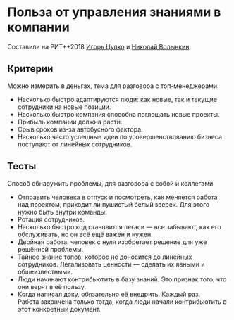 # Польза от управления знаниями в компании

Составили на РИТ++2018  [Игорь Цупко](http://tsupko.tech) и [Николай Волынкин](http://nick.volynkin.gitlab.io).

## Критерии

Можно измерить в деньгах, тема для разговора с топ-менеджерами.

* Насколько быстро адаптируются люди: как новые, так и текущие сотрудники на новые позиции.
* Насколько быстро компания способна поглощать новые проекты.
* Прибыль компании должна расти.
* Срыв сроков из-за автобусного фактора.
* Насколько часто успешные идеи по усовершенствованию бизнеса поступают от линейных сотрудников.

## Тесты

Способ обнаружить проблемы, для разговора с собой и коллегами.

* Отправить человека в отпуск и посмотреть, как меняется работа над проектом, приходит ли пушистый белый зверек.
  Для этого нужно быть внутри команды.
* Ротация сотрудников.
* Насколько быстро код становится легаси — все забывают, как его обслуживать, но он всё ещё важен и нужен.
* Двойная работа: человек с нуля изобретает решение для уже решённой проблемы.
* Тайное знание топов, которое не доносится до линейных сотрудников.
  Легализовать ценности — сделать их явными и общеизвестными.
* Люди начинают контрибьютить в базу знаний. Это признак того, что они верят в её пользу.
* Когда написал доку, обязательно её внедрить.
  Каждый раз.
  <br>Работа закончена только тогда, когда люди начали контрибьютить в этот конкретный документ.
